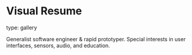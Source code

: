 Visual Resume
====
type: gallery

Generalist software engineer & rapid prototyper. Special interests in user
interfaces, sensors, audio, and education.

<script>
UrlGallery('all.json');
</script>
